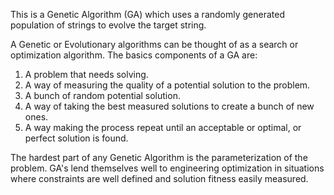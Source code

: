 This is a Genetic Algorithm (GA) which uses a randomly generated population of strings to evolve the target string.

A Genetic or Evolutionary algorithms can be thought of as a search or optimization algorithm.
The basics components of a GA are:
1. A problem that needs solving.
2. A  way of measuring the quality of a potential solution to the problem.
3. A bunch of random potential solution.
4. A way of taking the best measured solutions to create a bunch of new ones.
5. A way making the process repeat until an acceptable or optimal, or perfect solution is found.

The hardest part of any Genetic Algorithm is the parameterization of the problem.
GA's lend themselves well to engineering optimization in situations where constraints are well defined and solution fitness easily measured.
